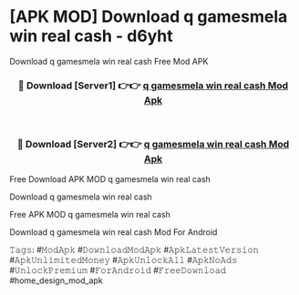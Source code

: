# [APK MOD] Download  q gamesmela win real cash - d6yht
Download q gamesmela win real cash Free Mod APK

<div align="center">
<h3>🔴 Download [Server1] 👉👉 <a href="https://apk-comot.site?title=q_gamesmela_win_real_cash">q gamesmela win real cash Mod Apk</a></h3><br>

<h3>🔴 Download [Server2] 👉👉 <a href="https://apk-comot.site?title=q_gamesmela_win_real_cash">q gamesmela win real cash Mod Apk</a></h3>
</div>


Free Download APK MOD q gamesmela win real cash

Download q gamesmela win real cash 

Free APK MOD q gamesmela win real cash 

Download q gamesmela win real cash Mod For Android

𝚃𝚊𝚐𝚜: #𝙼𝚘𝚍𝙰𝚙𝚔 #𝙳𝚘𝚠𝚗𝚕𝚘𝚊𝚍𝙼𝚘𝚍𝙰𝚙𝚔 #𝙰𝚙𝚔𝙻𝚊𝚝𝚎𝚜𝚝𝚅𝚎𝚛𝚜𝚒𝚘𝚗 #𝙰𝚙𝚔𝚄𝚗𝚕𝚒𝚖𝚒𝚝𝚎𝚍𝙼𝚘𝚗𝚎𝚢 #𝙰𝚙𝚔𝚄𝚗𝚕𝚘𝚌𝚔𝙰𝚕𝚕 #𝙰𝚙𝚔𝙽𝚘𝙰𝚍𝚜 #𝚄𝚗𝚕𝚘𝚌𝚔𝙿𝚛𝚎𝚖𝚒𝚞𝚖 #𝙵𝚘𝚛𝙰𝚗𝚍𝚛𝚘𝚒𝚍 #𝙵𝚛𝚎𝚎𝙳𝚘𝚠𝚗𝚕𝚘𝚊𝚍 #home_design_mod_apk